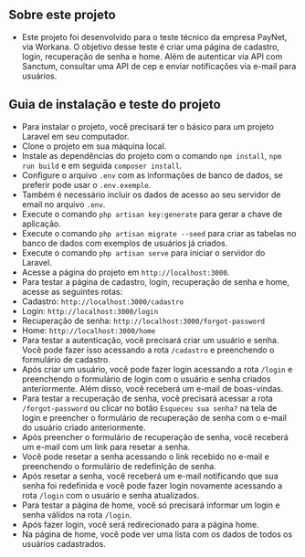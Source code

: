 ## Sobre este projeto
- Este projeto foi desenvolvido para o teste técnico da empresa PayNet, via Workana. O objetivo desse teste é criar uma página de cadastro, login, recuperação de senha e home. Além de autenticar via API com Sanctum, consultar uma API de cep e enviar notificações via e-mail para usuários.

## Guia de instalação e teste do projeto
- Para instalar o projeto, você precisará ter o básico para um projeto Laravel em seu computador.
- Clone o projeto em sua máquina local.
- Instale as dependências do projeto com o comando `npm install`, `npm run build` e em seguida `composer install`.
- Configure o arquivo `.env` com as informações de banco de dados, se preferir pode usar o `.env.exemple`.
- Também é necessário incluir os dados de acesso ao seu servidor de email no arquivo `.env`.
- Execute o comando `php artisan key:generate` para gerar a chave de aplicação.
- Execute o comando `php artisan migrate --seed` para criar as tabelas no banco de dados com exemplos de usuários já criados.
- Execute o comando `php artisan serve` para iniciar o servidor do Laravel.
- Acesse a página do projeto em `http://localhost:3000`.
- Para testar a página de cadastro, login, recuperação de senha e home, acesse as seguintes rotas:
- Cadastro: `http://localhost:3000/cadastro`
- Login: `http://localhost:3000/login`
- Recuperação de senha: `http://localhost:3000/forgot-password`
- Home: `http://localhost:3000/home`
- Para testar a autenticação, você precisará criar um usuário e senha. Você pode fazer isso acessando a rota `/cadastro` e preenchendo o formulário de cadastro.
- Após criar um usuário, você pode fazer login acessando a rota `/login` e preenchendo o formulário de login com o usuário e senha criados anteriormente. Além disso, você receberá um e-mail de boas-vindas.
- Para testar a recuperação de senha, você precisará acessar a rota `/forgot-password` ou clicar no botão `Esqueceu sua senha?` na tela de login e preencher o formulário de recuperação de senha com o e-mail do usuário criado anteriormente.
- Após preencher o formulário de recuperação de senha, você receberá um e-mail com um link para resetar a senha.
- Você pode resetar a senha acessando o link recebido no e-mail e preenchendo o formulário de redefinição de senha.
- Após resetar a senha, você receberá um e-mail notificando que sua senha foi redefinida e você pode fazer login novamente acessando a rota `/login` com o usuário e senha atualizados.
- Para testar a página de home, você só precisará informar um login e senha válidos na rota `/login`.
- Após fazer login, você será redirecionado para a página home.
- Na página de home, você pode ver uma lista com os dados de todos os usuários cadastrados.
